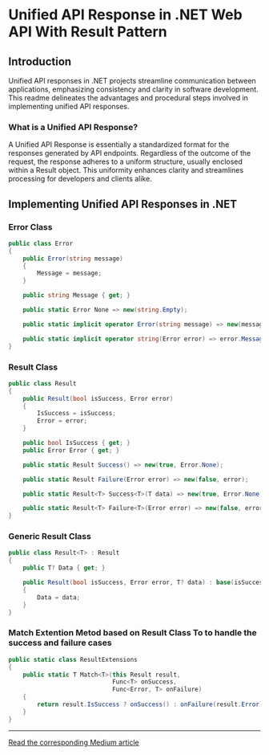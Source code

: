 # Unified API Response in .NET Web API With Result Pattern

## Introduction
Unified API responses in .NET projects streamline communication between applications, emphasizing consistency and clarity in software development. This readme delineates the advantages and procedural steps involved in implementing unified API responses.

### What is a Unified API Response?
A Unified API Response is essentially a standardized format for the responses generated by API endpoints. Regardless of the outcome of the request, the response adheres to a uniform structure, usually enclosed within a Result object. This uniformity enhances clarity and streamlines processing for developers and clients alike.

## Implementing Unified API Responses in .NET

### Error Class
```csharp
public class Error
{
    public Error(string message)
    {
        Message = message;
    }

    public string Message { get; }

    public static Error None => new(string.Empty);

    public static implicit operator Error(string message) => new(message);

    public static implicit operator string(Error error) => error.Message;
}
```
### Result Class
```csharp
public class Result
{
    public Result(bool isSuccess, Error error)
    {
        IsSuccess = isSuccess;
        Error = error;
    }

    public bool IsSuccess { get; }
    public Error Error { get; }

    public static Result Success() => new(true, Error.None);

    public static Result Failure(Error error) => new(false, error);

    public static Result<T> Success<T>(T data) => new(true, Error.None, data);

    public static Result<T> Failure<T>(Error error) => new(false, error, default);
}
```
### Generic Result Class
```csharp
public class Result<T> : Result
{
    public T? Data { get; }

    public Result(bool isSuccess, Error error, T? data) : base(isSuccess, error)
    {
        Data = data;
    }
}
```
### Match Extention Metod based on Result Class To to handle the success and failure cases 
```csharp
public static class ResultExtensions
{
    public static T Match<T>(this Result result,
                             Func<T> onSuccess,
                             Func<Error, T> onFailure)
    {
        return result.IsSuccess ? onSuccess() : onFailure(result.Error);
    }
}
```

---

[Read the corresponding Medium article](https://medium.com/@elhelw258/unified-api-response-in-net-web-api-bc4bf62c638e)

